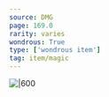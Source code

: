 ```yaml
---
source: DMG
page: 169.0
rarity: varies
wondrous: True
type: ['wondrous item']
tag: item/magic
---
```



![|600](https://5e.tools/img/items/DMG/Figurine%20of%20Wondrous%20Power.jpg)